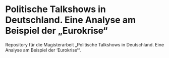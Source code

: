 # Politische Talkshows in Deutschland. Eine Analyse am Beispiel der „Eurokrise“
Repository für die Magisterarbeit „Politische Talkshows in Deutschland. Eine Analyse am Beispiel der ‘Eurokrise‘“.
